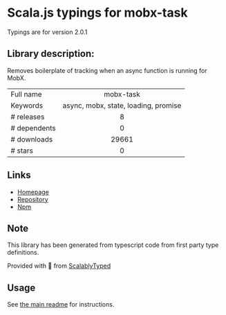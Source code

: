 
# Scala.js typings for mobx-task

Typings are for version 2.0.1

## Library description:
Removes boilerplate of tracking when an async function is running for MobX.

|                    |                 |
| ------------------ | :-------------: |
| Full name          | mobx-task |
| Keywords           | async, mobx, state, loading, promise |
| # releases         | 8 |
| # dependents       | 0 |
| # downloads        | 29661 |
| # stars            | 0 |

## Links
- [Homepage](https://github.com/jeffijoe/mobx-task#readme)
- [Repository](https://github.com/jeffijoe/mobx-task)
- [Npm](https://www.npmjs.com/package/mobx-task)
    


## Note
This library has been generated from typescript code from first party type definitions.

Provided with :purple_heart: from [ScalablyTyped](https://github.com/oyvindberg/ScalablyTyped)

## Usage
See [the main readme](../../readme.md) for instructions.


